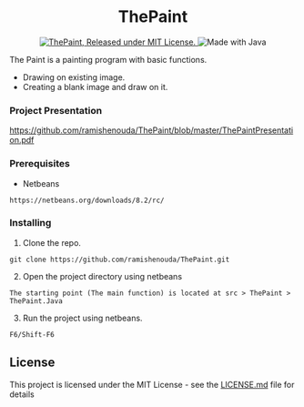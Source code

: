 <h1 align="center">
    ThePaint
</h1>

<p align="center">
  <a href="https://github.com/ramishenouda/ThePaint/blob/master/LICENSE">
    <img src="https://img.shields.io/badge/license-MIT-blue.svg" alt="ThePaint, Released under MIT License." />
  </a>
   <img src="https://img.shields.io/badge/Made%20with-Java-1f425f.svg" alt="Made with Java" />
</p>

The Paint is a painting program with basic functions.
- Drawing on existing image.
- Creating a blank image and draw on it.

### Project Presentation
https://github.com/ramishenouda/ThePaint/blob/master/ThePaintPresentation.pdf

### Prerequisites

- Netbeans

```
https://netbeans.org/downloads/8.2/rc/
```

### Installing

1. Clone the repo.

```
git clone https://github.com/ramishenouda/ThePaint.git
```

2. Open the project directory using netbeans

```
The starting point (The main function) is located at src > ThePaint > ThePaint.Java
```

3. Run the project using netbeans.

```
F6/Shift-F6
```

## License

This project is licensed under the MIT License - see the [LICENSE.md](LICENSE.md) file for details

